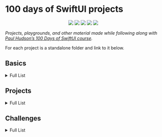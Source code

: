 # 100 days of SwiftUI projects

<p align="center">
    <img src="https://img.shields.io/badge/Apple Swift-version 5.1 (swiftlang--1100.0.270.13 clang--1100.0.33.7)-brightgreen.svg" />
    <img src="https://img.shields.io/badge/MacOS Catalina-10.15.2 Developer beta 3 (19C46a)-blue.svg" />
    <img src="https://img.shields.io/badge/Xcode-11.3 beta (11C24b)-brightgreen.svg" />
    <img src="https://img.shields.io/badge/iOS-13.3 Beta 4 (17C5053a)-blue.svg" />
    <img src="https://img.shields.io/badge/iPadOS-13.3 beta 4 (17C5053a)-blue.svg" />
</p>


_Projects, playgrounds, and other material made while following along with [Paul Hudson’s 100 Days of SwiftUI course](https://www.hackingwithswift.com/100/swiftui)._

For each project is a standalone folder and link to it below. 

## Basics

<details>
<summary>Full List</summary>

- **Days 1-15:** Introduction to Swift, covered during the [100 Days of Swift](https://github.com/ErikWaterham/100-days-of-Swift-SwiftUI-basics) challenge.
</details>

## Projects

<details>
<summary>Full List</summary>

- **Days 16-18, 24 - Project 01:** [We Split](./project-01/)
- **Days 20-22, 24- Project 02:** [Guess The Flag](./project-02/)
- **Days 23-24 - Project 03:** [Views And Modifiers](./project-03/)
- **Days 26-28 - Project 04:** [Better Rest](./project-04/)
- **Days 29-31 - Project 05:** [Word Scramble](./project-05/)
- **Days 32-34 - Project 06:** [Animations](./project-06/)
- **Days 36-38 - Project 07:** [iExpense](./project-07/)
- **Days 39-42 - Project 08:** [Moonshot](./project-08/)
- **Day 43 - Project 09:** [Drawing](./project-09/)
</details>

## Challenges

<details>
<summary>Full List</summary>

- **Day 19 - Challenge 01:** [Unit conversion](https://github.com/ErikWaterham/100-days-of-SwiftUI-challenges/challenge-01)
- **Day 25 - Challenge 02:** [Rock Paper Scissors](https://github.com/ErikWaterham/100-days-of-SwiftUI-challenges/challenge-02)
</details>
